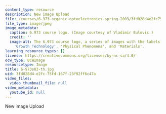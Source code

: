 ```yaml
---
content_type: resource
description: New image Upload
file: /courses/6-973-organic-optoelectronics-spring-2003/3fd028d4e2fc75fd167f23f92ff6c47a_6-973s03-th.jpg
file_type: image/jpeg
image_metadata:
  caption: 6.973 course logo. (Image courtesy of Vladimir Bulovic.)
  credit: ''
  image-alt: The 6.973 course logo, a series of images with the labels 'Devices',
    'Growth Technology', 'Physical Phenomena', and 'Materials'.
learning_resource_types: []
license: https://creativecommons.org/licenses/by-nc-sa/4.0/
ocw_type: OCWImage
resourcetype: Image
title: 6-973s03-th.jpg
uid: 3fd028d4-e2fc-75fd-167f-23f92ff6c47a
video_files:
  video_thumbnail_file: null
video_metadata:
  youtube_id: null
---
```

New image Upload